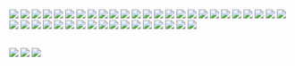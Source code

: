 <!--
<div>
  <a href="https://github.com/elghallali/">
  <img height="200em" src="https://github-readme-stats.vercel.app/api?username=elghallali&show_icons=true&theme=react&include_all_commits=true&count_private=true"/>
      <a href="#"><img height="200em" src="https://github-readme-stats.vercel.app/api/top-langs/?username=elghallali&layout=compact&theme=react"></a>

</div>  
-->



<p align="left">
  
   <br>
  <a href = "https://docs.oracle.com/en/java/javase/17/docs/"><img src="https://img.shields.io/badge/Java-ED8B00?style=for-the-badge&logo=openjdk&logoColor=white"></a>
  <a href = "https://spring.io/"><img src = "https://img.shields.io/badge/Spring-6DB33F?style=for-the-badge&logo=spring&logoColor=white"></a>
  <a href = "https://docs.python.org/3/"><img src="https://img.shields.io/badge/Python-14354C?style=for-the-badge&logo=python&logoColor=white"></a>
  <a href = "https://developer.mozilla.org/en-US/docs/Web/HTML"><img src="https://img.shields.io/badge/HTML5-E34F26?style=for-the-badge&logo=html5&logoColor=white"></a>
  <a href = "https://developer.mozilla.org/en-US/docs/Web/CSS"><img src = "https://img.shields.io/badge/CSS3-1572B6?style=for-the-badge&logo=css3&logoColor=white"></a>
  <a href = "https://developer.mozilla.org/en-US/docs/Web/JavaScript"><img src="https://img.shields.io/badge/JavaScript-323330?style=for-the-badge&logo=javascript&logoColor=F7DF1E"></a>
  <a href = "https://www.typescriptlang.org/docs/"><img src = "https://img.shields.io/badge/TypeScript-007ACC?style=for-the-badge&logo=typescript&logoColor=white"></a>
  <a href = "https://reactjs.org/docs/getting-started.html"><img src = "https://img.shields.io/badge/React-20232A?style=for-the-badge&logo=react&logoColor=61DAFB"></a>
  <a href = "https://reactnative.dev/docs/getting-started"><img src = "https://img.shields.io/badge/React_Native-20232A?style=for-the-badge&logo=react&logoColor=61DAFB"></a>
  <a href = "https://flask.palletsprojects.com/en/2.2.x/"><img src = "https://img.shields.io/badge/Flask-000000?style=for-the-badge&logo=flask&logoColor=white"></a>
  <a href = "https://docs.djangoproject.com/en/4.1/"><img src = "https://img.shields.io/badge/Django-092E20?style=for-the-badge&logo=django&logoColor=white"></a>
  <a href = "https://dev.mysql.com/doc/"><img src = "https://img.shields.io/badge/MySQL-005C84?style=for-the-badge&logo=mysql&logoColor=white"></a>
  <a href = "https://code.visualstudio.com/docs"><img src = "https://img.shields.io/badge/Visual_Studio_Code-0078D4?style=for-the-badge&logo=visual%20studio%20code&logoColor=white"></a>
  <a href = "https://git-scm.com/doc"><img src = "https://img.shields.io/badge/GIT-E44C30?style=for-the-badge&logo=git&logoColor=white"></a>
  <a href = "https://colab.research.google.com/"><img src = "https://img.shields.io/badge/Colab-F9AB00?style=for-the-badge&logo=googlecolab&color=525252"></a>
  <a href = "https://www.markdownguide.org/getting-started/"><img src = "https://img.shields.io/badge/Markdown-000000?style=for-the-badge&logo=markdown&logoColor=white"></a>
  <a href = "https://getbootstrap.com/"><img src = "https://img.shields.io/badge/Bootstrap-563D7C?style=for-the-badge&logo=bootstrap&logoColor=white"></a>
  <a href = "https://github.com/"><img src = "https://img.shields.io/badge/GitHub-100000?style=for-the-badge&logo=github&logoColor=white"></a>
  <a href = "https://www.kaggle.com/"><img src = "https://img.shields.io/badge/Kaggle-20BEFF?style=for-the-badge&logo=Kaggle&logoColor=white"></a>
  <a href = "https://www.sololearn.com/"><img src = "https://img.shields.io/badge/-Sololearn-3a464b?style=for-the-badge&logo=Sololearn&logoColor=white"></a>
  <a href = "https://ubuntu.com/"><img src = "https://img.shields.io/badge/Ubuntu-E95420?style=for-the-badge&logo=ubuntu&logoColor=white"></a>
  <a href = "https://www.mongodb.com/"><img src = "https://img.shields.io/badge/MongoDB-4EA94B?style=for-the-badge&logo=mongodb&logoColor=white"></a>
  <a href = "https://jwt.io/"><img src = "https://img.shields.io/badge/json%20web%20tokens-323330?style=for-the-badge&logo=json-web-tokens&logoColor=pink"></a>
  <a href = "https://www.tensorflow.org/"><img src = "https://img.shields.io/badge/TensorFlow-FF6F00?style=for-the-badge&logo=tensorflow&logoColor=white"></a>
  <a href = "https://docs.github.com/en/actions"><img src = "https://img.shields.io/badge/GitHub_Actions-2088FF?style=for-the-badge&logo=github-actions&logoColor=white"></a>
  <a href = "https://ethereum.org/en/"><img src = "https://img.shields.io/badge/Ethereum-3C3C3D?style=for-the-badge&logo=Ethereum&logoColor=white"></a>
  <a href = "https://www.canva.com/"><img src = "https://img.shields.io/badge/Canva-%2300C4CC.svg?&style=for-the-badge&logo=Canva&logoColor=white"></a>
  <a href = "https://www.figma.com/"><img src = "https://img.shields.io/badge/Figma-F24E1E?style=for-the-badge&logo=figma&logoColor=white"></a>
  <a href = "https://www.blender.org/"><img src = "https://img.shields.io/badge/blender-%23F5792A.svg?style=for-the-badge&logo=blender&logoColor=white"></a>
  <a href = "https://www.gimp.org/"><img src = "https://img.shields.io/badge/gimp-5C5543?style=for-the-badge&logo=gimp&logoColor=white"></a>
  <a href = "https://inkscape.org/"><img src = "https://img.shields.io/badge/Inkscape-000000?style=for-the-badge&logo=Inkscape&logoColor=white"></a>
  <a href = "https://www.codecademy.com/"><img src = "https://img.shields.io/badge/Codecademy-FFF0E5?style=for-the-badge&logo=codecademy&logoColor=303347"></a>
  <a href = "https://www.coursera.org/"><img src = "https://img.shields.io/badge/Coursera-0056D2?style=for-the-badge&logo=Coursera&logoColor=white"></a>
  <a href = "https://www.freecodecamp.org/"><img src = "https://img.shields.io/badge/freecodecamp-27273D?style=for-the-badge&logo=freecodecamp&logoColor=white"></a>
  <a href = "https://www.khanacademy.org/"><img src = "https://img.shields.io/badge/Khan%20Academy-14BF96?style=for-the-badge&logo=Khan%20Academy&logoColor=white"></a>
  <a href = "https://www.udemy.com/"><img src = "https://img.shields.io/badge/Udemy-EC5252?style=for-the-badge&logo=Udemy&logoColor=white"></a>
  <a href = "https://www.edx.org/"><img src = "https://img.shields.io/badge/Edx-193A3E?style=for-the-badge&logo=edx&logoColor=white"></a>
  <a href = "https://overapi.com/"><img src = "https://img.shields.io/badge/Over%20API-14BF96?style=for-the-badge&logo=Over%20API&logoColor=white"></a>
  <a href = "https://www.docker.com/"><img src = "https://img.shields.io/badge/docker-%230db7ed.svg?style=for-the-badge&logo=docker&logoColor=white"></a>
  <a href = "https://kubernetes.io/"><img src = "https://img.shields.io/badge/kubernetes-%23326ce5.svg?style=for-the-badge&logo=kubernetes&logoColor=white"></a>
  <a href = "https://www.rancher.com/"><img src = "https://img.shields.io/badge/rancher-%230075A8.svg?style=for-the-badge&logo=rancher&logoColor=white"></a>
  <a href = "https://stackoverflow.com/"><img src = "https://img.shields.io/badge/Stack%20Overflow-F58025?style=for-the-badge&logo=Stack%20Overflow&logoColor=white"></a>
  <br>
  <br>
</p>

<p align="left">
<a href="mailto:y.elghallali@gmail.com" alt="Gmail">
<img src="https://img.shields.io/badge/Gmail-D14836?style=for-the-badge&logo=gmail&logoColor=white" /></a>
  
<a href="https://www.linkedin.com/in/yassine-el-ghallali-22ab2386/" alt="Linkedin" target="_blank">
<img src="https://img.shields.io/badge/LinkedIn-0077B5?style=for-the-badge&logo=linkedin&logoColor=white" /></a>

<a href="https://t.me/yassineELGHALLALI" alt = "Telegram" target="_blank">
  <img src="https://img.shields.io/badge/Telegram-2CA5E0?style=for-the-badge&logo=telegram&logoColor=white"></a>
